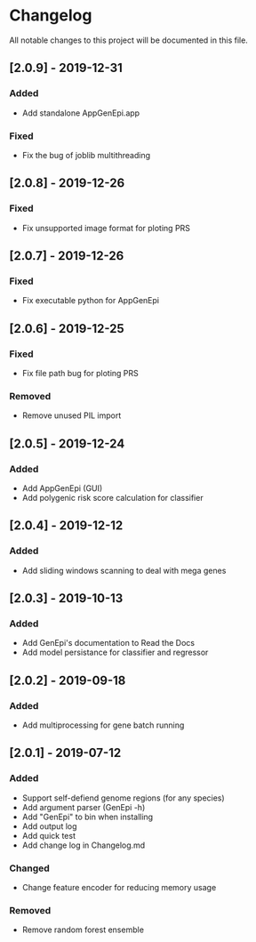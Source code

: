 # Changelog

All notable changes to this project will be documented in this file.

## [2.0.9] - 2019-12-31
### Added
- Add standalone AppGenEpi.app
### Fixed
- Fix the bug of joblib multithreading

## [2.0.8] - 2019-12-26
### Fixed
- Fix unsupported image format for ploting PRS

## [2.0.7] - 2019-12-26
### Fixed
- Fix executable python for AppGenEpi 

## [2.0.6] - 2019-12-25
### Fixed
- Fix file path bug for ploting PRS 
### Removed
- Remove unused PIL import

## [2.0.5] - 2019-12-24
### Added
- Add AppGenEpi (GUI)
- Add polygenic risk score calculation for classifier

## [2.0.4] - 2019-12-12
### Added
- Add sliding windows scanning to deal with mega genes

## [2.0.3] - 2019-10-13
### Added
- Add GenEpi's documentation to Read the Docs
- Add model persistance for classifier and regressor

## [2.0.2] - 2019-09-18
### Added
- Add multiprocessing for gene batch running

## [2.0.1] - 2019-07-12
### Added
- Support self-defiend genome regions (for any species)
- Add argument parser (GenEpi -h)
- Add "GenEpi" to bin when installing
- Add output log
- Add quick test
- Add change log in Changelog.md

### Changed
- Change feature encoder for reducing memory usage

### Removed
- Remove random forest ensemble
